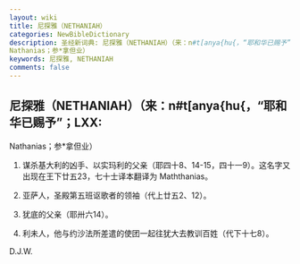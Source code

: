 ```yaml
---
layout: wiki
title: 尼探雅（NETHANIAH）
categories: NewBibleDictionary
description: 圣经新词典: 尼探雅（NETHANIAH）（来：n#t[anya{hu{，“耶和华已赐予”；LXX:
Nathanias；参*拿但业）
keywords: 尼探雅, NETHANIAH
comments: false
---
```


## 尼探雅（NETHANIAH）（来：n#t[anya{hu{，“耶和华已赐予”；LXX:

Nathanias；参*拿但业）

1. 谋杀基大利的凶手、以实玛利的父亲（耶四十8、14-15，四十一9）。这名字又出现在王下廿五23，七十士译本翻译为 Maththanias。

2. 亚萨人，圣殿第五班讴歌者的领袖（代上廿五2、12）。

3. 犹底的父亲（耶卅六14）。

4. 利未人，他与约沙法所差遣的使团一起往犹大去教训百姓（代下十七8）。

D.J.W.








